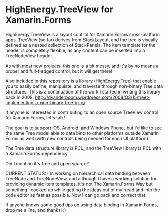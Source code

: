 HighEnergy.TreeView for Xamarin.Forms
=====================================

HighEnergy.TreeView is a layout control for Xamarin.Forms cross-platform apps. TreeView (so far) derives from StackLayout, and the tree is visually defined as a nested collection of StackPanels. The item template for the header is completely flexible, as any content can be inserted into a TreeNodeView header.

As with most new projects, this one is a bit messy, and it's by no means a proper and full-fledged control, but it will get there!

Also included in this repository is a library (HighEnergy.Tree) that enable you to easily define, manipulate, and traverse through non-binary Tree data structures. This is a continuation of the work I started in writing this library back in 2008:
http://dvanderboom.wordpress.com/2008/03/15/treet-implementing-a-non-binary-tree-in-c/

If anyone is interested in contributing to an open source TreeView control for Xamarin Forms, let's talk!

The goal is to support iOS, Android, and Windows Phone, but I'd like to see the same Tree<T> model able to data bind to other platforms outside Xamarin Forms as well (with new controls being needed for each UI platform).

The Tree data structure library is PCL, and the TreeView library is PCL with a Xamarin.Forms dependency.

Did I mention it's free and open source?


CURRENT STATUS: I'm working on hierarchical data binding between TreeNode and TreeNodeView, and although I have a working solution for providing dynamic item templates, it's not The Xamarin.Forms Way but something I cooked up while getting the ideas out of my head and into the code editor as fast as possible. Now I can go back and correct that.

If anyone knows some good tips on using data binding in Xamarin.Forms, drop me a line, and thanks! :)
